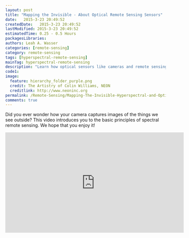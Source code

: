 ```yaml
---
layout: post
title: "Mapping the Invisible - About Optical Remote Sensing Sensors"
date:   2015-3-23 20:49:52
createdDate:   2015-3-23 20:49:52
lastModified: 2015-3-23 20:49:52
estimatedTime: 0.25 - 0.5 Hours
packagesLibraries:
authors: Leah A. Wasser
categories: [remote-sensing]
category: remote-sensing
tags: [hyperspectral-remote-sensing]
mainTag: hyperspectral-remote-sensing
description: "Learn how optical sensors like cameras and remote sensing sensors like Landsat and MODIS work."
code1: 
image:
  feature: hierarchy_folder_purple.png
  credit: The Artistry of Colin Williams, NEON
  creditlink: http://www.neoninc.org
permalink: /Remote-Sensing/Mapping-The-Invisible-Hyperspectral-and-Optical-Sensors/
comments: true
---
```




Did you ever wonder how your camera captures images of the things we see outside? This video introduces you to the basic principles of spectral remote sensing. We hope that you enjoy it!

<iframe width="560" height="315" src="https://www.youtube.com/embed/3iaFzafWJQE?rel=0" frameborder="0" allowfullscreen></iframe>